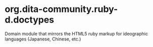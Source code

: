 org.dita-community.ruby-d.doctypes
==================================

Domain module that mirrors the HTML5 ruby markup for ideographic languages (Japanese, Chinese, etc.)
